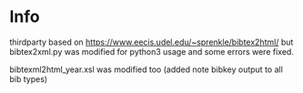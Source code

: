 Info
====
thirdparty based on https://www.eecis.udel.edu/~sprenkle/bibtex2html/
but bibtex2xml.py was modified for python3 usage and some errors were fixed.

bibtexml2html_year.xsl was modified too (added note bibkey output to all bib types)
